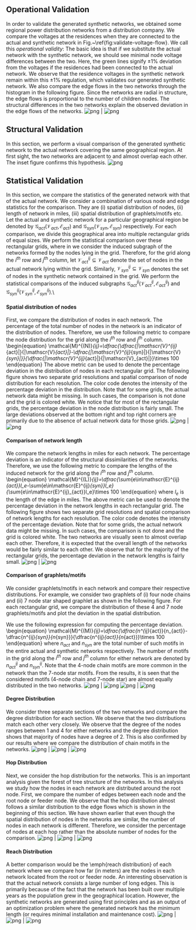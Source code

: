 
## Operational Validation
In order to validate the generated synthetic networks, we obtained some regional power distribution networks from a distribution company. We compare the voltages at the residences when they are connected to the actual and synthetic network in Fig.~\ref{fig:validate-voltage-flow}. We call this *operational validity*: The basic idea is that if we substitute the actual network with the synthetic network, we should see minimal node voltage differences between the two. Here, the green lines signify $\pm1\%$ deviation from the voltages if the residences had been connected to the actual network. We observe that the residence voltages in the synthetic network remain within this $\pm1\%$ regulation, which validates our generated synthetic network. We also compare the edge flows in the two networks through the histogram in the following figure. Since the networks are radial in structure, the edge flows is proportional to the number of children nodes. The structural differences in the two networks explain the observed deviation in the edge flows of the networks.
![png](figs/voltage-comparison.png) | ![png](figs/flow-comparison.png)

## Structural Validation
In this section, we perform a visual comparison of the generated synthetic network to the actual network covering the same geographical region. At first sight, the two networks are adjacent to and almost overlap each other. The inset figure confirms this hypothesis. 
![png](figs/structure-comparison.png)


## Statistical Validation
In this section, we compare the statistics of the generated network with that of the actual network. We consider a combination of various node and edge statistics for the comparison. They are (i) spatial distribution of nodes, (ii) length of network in miles, (iii) spatial distribution of graphlets/motifs etc. Let the actual and synthetic network for a particular geographical region be denoted by $\mathscr{G}_{act}(\mathscr{V}_{act},\mathscr{E}_{act})$ and $\mathscr{G}_{syn}(\mathscr{V}_{syn},\mathscr{E}_{syn})$ respectively. For each comparison, we divide this geographical area into multiple rectangular grids of equal sizes. We perform the statistical comparison over these rectangular grids, where in we consider the induced subgraph of the networks formed by the nodes lying in the grid. Therefore, for the grid along the $i^{th}$ row and $j^{th}$ column, let $\mathscr{V}^{ij}_{act}\subseteq\mathscr{V}_{act}$ denote the set of nodes in the actual network lying within the grid. Similarly, $\mathscr{V}^{ij}_{syn}\subseteq\mathscr{V}_{syn}$ denotes the set of nodes in the synthetic network contained in the grid. We perform the statistical comparisons of the induced subgraphs $\mathscr{G}^{ij}_{act}(\mathscr{V}^{ij}_{act},\mathscr{E}^{ij}_{act})$ and $\mathscr{G}^{ij}_{syn}(\mathscr{V}^{ij}_{syn},\mathscr{E}^{ij}_{syn})$.\\

#### Spatial distribution of nodes
First, we compare the distribution of nodes in each network. The percentage of the total number of nodes in the network is an indicator of the distribution of nodes. Therefore, we use the following metric to compare the node distribution for the grid along the $i^{th}$ row and $j^{th}$ column.
\begin{equation}
    \mathcal{M}^{(N)}_{ij}=\dfrac{\dfrac{|\mathscr{V}^{ij}_{act}|}{|\mathscr{V}_{act}|}-\dfrac{|\mathscr{V}^{ij}_{syn}|}{|\mathscr{V}_{syn}|}}{\dfrac{|\mathscr{V}^{ij}_{act}|}{|\mathscr{V}_{act}|}}\times 100
\end{equation}
The above metric can be used to denote the percentage deviation in the distribution of nodes in each rectangular grid. The following figure shows two separate grid resolutions and spatial comparison of node distribution for each resolution. The color code denotes the intensity of the percentage deviation in the distribution. Note that for some grids, the actual network data might be missing. In such cases, the comparison is not done and the grid is colored white. We notice that for most of the rectangular grids, the percentage deviation in the node distribution is fairly small. The large deviations observed at the bottom right and top right corners are primarily due to the absence of actual network data for those grids.
![png](figs/spatial-comparison-5-5.png) | ![png](figs/spatial-comparison-7-7.png)

#### Comparison of network length
We compare the network lengths in miles for each network. The percentage deviation is an indicator of the structural dissimilarities of the networks. Therefore, we use the following metric to compare the lengths of the induced network for the grid along the $i^{th}$ row and $j^{th}$ column.
\begin{equation}
    \mathcal{M}^{(L)}_{ij}=\dfrac{\sum_{e\in\mathscr{E}^{ij}_{act}}l_e-\sum_{e\in\mathscr{E}^{ij}_{syn}}l_e}{\sum_{e\in\mathscr{E}^{ij}_{act}}l_e}\times 100
\end{equation}
where $l_e$ is the length of the edge in miles. The above metric can be used to denote the percentage deviation in the network lengths in each rectangular grid. The following figure shows two separate grid resolutions and spatial comparison of network lengths for each resolution. The color code denotes the intensity of the percentage deviation. Note that for some grids, the actual network data might be missing. In such cases, the comparison is not done and the grid is colored white. The two networks are visually seen to almost overlap each other. Therefore, it is expected that the overall length of the networks would be fairly similar to each other. We observe that for the majority of the rectangular grids, the percentage deviation in the network lengths is fairly small.
![png](figs/percent-length-comparison-5-5.png) | ![png](figs/percent-length-comparison-7-7.png)

#### Comparison of graphlets/motifs
We consider graphlets/motifs in each network and compare their respective distributions. For example, we consider two graphlets of (i) four node chains and (ii) 7 node star shaped graphlet as shown in the following figure. For each rectangular grid, we compare the distribution of these 4 and 7 node graphlets/motifs and plot the deviation in the spatial distribution.

We use the following expression for computing the percentage deviation.
\begin{equation}
    \mathcal{M}^{(M)}_{ij}=\dfrac{\dfrac{n^{ij}_{act}}{n_{act}}-\dfrac{n^{ij}_{syn}}{n_{syn}}}{\dfrac{n^{ij}_{act}}{n_{act}}}\times 100
\end{equation}
where $n_{act}$ and $n_{syn}$ are the total number of such motifs in the entire actual and synthetic networks respectively. The number of motifs in the grid along the $i^{th}$ row and $j^{th}$ column for either network are denoted by $n_{act}^{ij}$ and $n_{syn}^{ij}$. Note that the 4-node chain motifs are more common in the network than the 7-node star motifs. From the results, it is seen that the considered motifs (4-node chain and 7-node star) are almost equally distributed in the two networks.
![png](figs/4-motif-comparison-graphlet-5-5.png) | ![png](figs/4-motif-comparison-graphlet-7-7.png)
![png](figs/7-motif-comparison-graphlet-10-10.png) | ![png](figs/7-motif-comparison-graphlet-15-15.png)

#### Degree Distribution
We consider three separate sections of the two networks and compare the degree distribution for each section. We observe that the two distributions match each other very closely. We observe that the degree of the nodes ranges between $1$ and $4$ for either networks and the degree distribution shows that majority of nodes have a degree of $2$. This is also confirmed by our results where we compare the distribution of chain motifs in the networks.
![png](figs/degree-distribution-194.png) | ![png](figs/degree-distribution-9001.png) | ![png](figs/degree-distribution-7001.png)

#### Hop Distribution
Next, we consider the hop distribution for the networks. This is an important analysis given the forest of tree structure of the networks. In this analysis we study how the nodes in each network are distributed around the root node. First, we compare the number of edges between each node and the root node or feeder node. We observe that the hop distribution almost follows a similar distribution to the edge flows which is shown in the beginning of this section. We have shown earlier that even though the spatial distribution of nodes in the networks are similar, the number of nodes in each network is different. Therefore, we consider the percentage of nodes at each hop rather than the absolute number of nodes for the comparison.
![png](figs/hop-dist-194.png) | ![png](figs/hop-dist-9001.png) | ![png](figs/hop-dist-7001.png)

#### Reach Distribution
A better comparison would be the \emph{reach distribution} of each network where we compare how far (in meters) are the nodes in each network located from the root or feeder node. An interesting observation is that the actual network consists a large number of long edges. This is primarily because of the fact that the network has been built over multiple years as the population grew in the geographical location. However, the synthetic networks are generated using first principles and as an output of an optimization problem where the generated network has the minimum length (or requires minimal installation and maintenance cost).
![png](figs/reach-dist-194.png) | ![png](figs/reach-dist-9001.png) | ![png](figs/reach-dist-7001.png)
